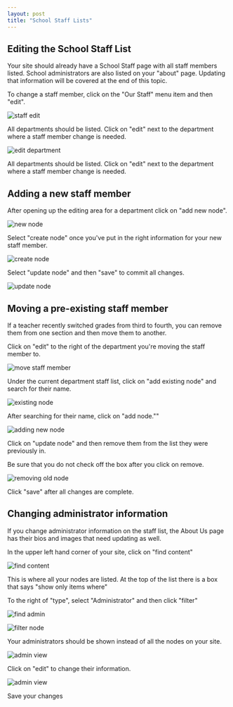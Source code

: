 ```yaml
---
layout: post
title: "School Staff Lists"
---
```


## Editing the School Staff List

Your site should already have a School Staff page with all staff members listed. School administrators are also listed on your "about" page. Updating that information will be covered at the end of this topic. 

To change a staff member, click on the "Our Staff" menu item and then "edit".

![staff edit](/school-site-help/images/staff/our-staff-edit.png)

All departments should be listed. Click on "edit" next to the department where a staff member change is needed. 

![edit department](/school-site-help/images/staff/edit-department.png)

All departments should be listed. Click on "edit" next to the department where a staff member change is needed. 

## Adding a new staff member

After opening up the editing area for a department click on "add new node".

![new node](/school-site-help/images/staff/new-staff-node.png)

Select "create node" once you've put in the right information for your new staff member.

![create node](/school-site-help/images/staff/create-node.png)

Select "update node" and then "save" to commit all changes. 

![update node](/school-site-help/images/staff/update-node.png)

## Moving a pre-existing staff member

If a teacher recently switched grades from third to fourth, you can remove them from one section and then move them to another.

Click on "edit" to the right of the department you're moving the staff member to. 

![move staff member](/school-site-help/images/staff/move-grade.png)

Under the current department staff list, click on "add existing node" and search for their name. 

![existing node](/school-site-help/images/staff/existing-staff-node.png)

After searching for their name, click on "add node.""

![adding new node](/school-site-help/images/staff/move-staff.png)

Click on "update node" and then remove them from the list they were previously in.

Be sure that you do not check off the box after you click on remove.

![removing old node](/school-site-help/images/staff/old-staff.png)

Click "save" after all changes are complete.

## Changing administrator information

If you change administrator information on the staff list, the About Us page has their bios and images that need updating as well. 

In the upper left hand corner of your site, click on "find content"

![find content](/school-site-help/images/staff/find-content.png)

This is where all your nodes are listed. At the top of the list there is a box that says "show only items where"

To the right of "type", select "Administrator" and then click "filter"

![find admin](/school-site-help/images/staff/find-admin.png)

![filter node](/school-site-help/images/staff/filter-node.png)

Your administrators should be shown instead of all the nodes on your site.

![admin view](/school-site-help/images/staff/admin-only-view.png)

Click on "edit" to change their information. 

![admin view](/school-site-help/images/staff/edit-admin.png)

Save your changes 